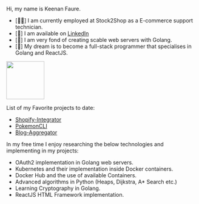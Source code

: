 Hi, my name is Keenan Faure.

- [👨‍💻] I am currently employed at Stock2Shop as a E-commerce support technician.
- [🔗] I am available on [LinkedIn](https://www.linkedin.com/in/keenan-faure-84a604227/)
- [🚀] I am very fond of creating scable web servers with Golang.
- [💭] My dream is to become a full-stack programmer that specialises in Golang and ReactJS.

<img src="https://github.com/Keenan-Faure/Keenan-Faure/assets/97687673/760c15b6-c192-492d-a832-8b8083e4a536" width="100" height="100" />

List of my Favorite projects to date:

- [Shopify-Integrator](https://github.com/Keenan-Faure/Shopify-Integrator)
- [PokemonCLI](https://github.com/Keenan-Faure/PokemonCLI)
- [Blog-Aggregator](https://github.com/Keenan-Faure/BlogAggregator)

In my free time I enjoy researching the below technologies and implementing in my projects:

- OAuth2 implementation in Golang web servers.
- Kubernetes and their implementation inside Docker containers.
- Docker Hub and the use of available Containers.
- Advanced algorithms in Python (Heaps, Dijkstra, A* Search etc.)
- Learning Cryptography in Golang.
- ReactJS HTML Framework implementation.
